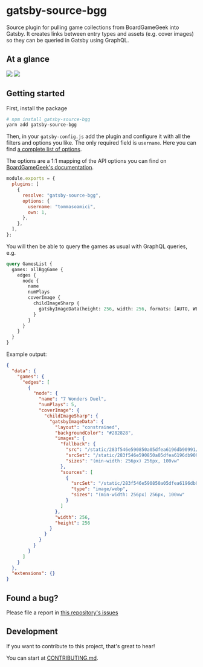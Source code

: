 # gatsby-source-bgg

Source plugin for pulling game collections from BoardGameGeek into Gatsby.
It creates links between entry types and assets (e.g. cover images) so they can be queried in Gatsby using GraphQL.

## At a glance

<img src="https://img.shields.io/bundlephobia/minzip/gatsby-source-bgg">
<img src="https://img.shields.io/npm/v/gatsby-source-bgg">

## Getting started

First, install the package

```sh
# npm install gatsby-source-bgg
yarn add gatsby-source-bgg
```

Then, in your `gatsby-config.js` add the plugin and configure it with all the filters and options you like.
The only required field is `username`. Here you can find [a complete list of options](./src/pluginOptions.ts).

The options are a 1:1 mapping of the API options you can find on [BoardGameGeek's documentation](https://boardgamegeek.com/wiki/page/BGG_XML_API2#Collection).

```js
module.exports = {
  plugins: [
    {
      resolve: "gatsby-source-bgg",
      options: {
        username: "tommasoamici",
        own: 1,
      },
    },
  ],
};
```

You will then be able to query the games as usual with GraphQL queries, e.g.

```graphql
query GamesList {
  games: allBggGame {
    edges {
      node {
        name
        numPlays
        coverImage {
          childImageSharp {
            gatsbyImageData(height: 256, width: 256, formats: [AUTO, WEBP])
          }
        }
      }
    }
  }
}
```

Example output:

```json
{
  "data": {
    "games": {
      "edges": [
        {
          "node": {
            "name": "7 Wonders Duel",
            "numPlays": 5,
            "coverImage": {
              "childImageSharp": {
                "gatsbyImageData": {
                  "layout": "constrained",
                  "backgroundColor": "#282828",
                  "images": {
                    "fallback": {
                      "src": "/static/283f546e590850a05dfea6196db90991/68974/pic3376065.jpg",
                      "srcSet": "/static/283f546e590850a05dfea6196db90991/d4a57/pic3376065.jpg 64w,\n/static/283f546e590850a05dfea6196db90991/19e71/pic3376065.jpg 128w,\n/static/283f546e590850a05dfea6196db90991/68974/pic3376065.jpg 256w,\n/static/283f546e590850a05dfea6196db90991/3c367/pic3376065.jpg 512w",
                      "sizes": "(min-width: 256px) 256px, 100vw"
                    },
                    "sources": [
                      {
                        "srcSet": "/static/283f546e590850a05dfea6196db90991/8257c/pic3376065.webp 64w,\n/static/283f546e590850a05dfea6196db90991/6766a/pic3376065.webp 128w,\n/static/283f546e590850a05dfea6196db90991/22bfc/pic3376065.webp 256w,\n/static/283f546e590850a05dfea6196db90991/d689f/pic3376065.webp 512w",
                        "type": "image/webp",
                        "sizes": "(min-width: 256px) 256px, 100vw"
                      }
                    ]
                  },
                  "width": 256,
                  "height": 256
                }
              }
            }
          }
        }
      ]
    }
  },
  "extensions": {}
}
```

## Found a bug?

Please file a report in [this repository's issues](https://github.com/TommasoAmici/gatsby-source-bgg/issues)

## Development

If you want to contribute to this project, that's great to hear!

You can start at [CONTRIBUTING.md](./CONTRIBUTING.md).
